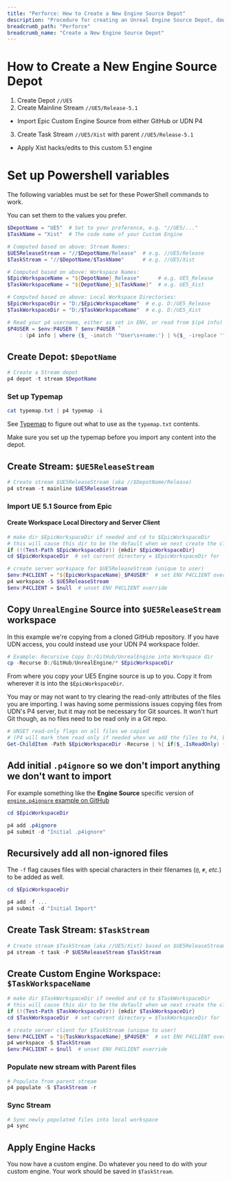 ```yaml
---
title: "Perforce: How to Create a New Engine Source Depot"
description: "Procedure for creating an Unreal Engine Source Depot, downstream from Epic Games GitHub/Perforce"
breadcrumb_path: "Perforce"
breadcrumb_name: "Create a New Engine Source Depot"
---
```


# How to Create a New Engine Source Depot

1. Create Depot `//UE5`
2. Create Mainline Stream `//UE5/Release-5.1`
  - Import Epic Custom Engine Source from either GitHub or UDN P4
3. Create Task Stream `//UE5/Xist` with parent `//UE5/Release-5.1`
  - Apply Xist hacks/edits to this custom 5.1 engine


# Set up Powershell variables

The following variables must be set for these PowerShell commands to work.

You can set them to the values you prefer.

```powershell
$DepotName = "UE5"  # Set to your preference, e.g. "//UE5/..."
$TaskName = "Xist"  # The code name of your Custom Engine

# Computed based on above: Stream Names:
$UE5ReleaseStream = "//$DepotName/Release"  # e.g. //UE5/Release
$TaskStream = "//$DepotName/$TaskName"      # e.g. //UE5/Xist

# Computed based on above: Workspace Names:
$EpicWorkspaceName = "${DepotName}_Release"      # e.g. UE5_Release
$TaskWorkspaceName = "${DepotName}_${TaskName}"  # e.g. UE5_Xist

# Computed based on above: Local Workspace Directories:
$EpicWorkspaceDir = "D:/$EpicWorkspaceName"  # e.g. D:/UE5_Release
$TaskWorkspaceDir = "D:/$TaskWorkspaceName"  # e.g. D:/UE5_Xist

# Read your p4 username, either as set in ENV, or read from $(p4 info)
$P4USER = $env:P4USER ? $env:P4USER `
    : (p4 info | where {$_ -imatch '^User\s+name:'} | %{$_ -ireplace '^User\s+name:\s*',''})
```

## Create Depot: `$DepotName`

```powershell
# Create a Stream depot
p4 depot -t stream $DepotName
```

### Set up Typemap

```powershell
cat typemap.txt | p4 typemap -i
```

See [Typemap](./Typemap) to figure out what to use as the `typemap.txt` contents.

Make sure you set up the typemap before you import any content into the depot.


## Create Stream: `$UE5ReleaseStream`

```powershell
# Create stream $UE5ReleaseStream (aka //$DepotName/Release)
p4 stream -t mainline $UE5ReleaseStream
```

### Import UE 5.1 Source from Epic

#### Create Workspace Local Directory and Server Client

```powershell
# make dir $EpicWorkspaceDir if needed and cd to $EpicWorkspaceDir
# this will cause this dir to be the default when we next create the client on the server
if (!(Test-Path $EpicWorkspaceDir)) {mkdir $EpicWorkspaceDir}
cd $EpicWorkspaceDir  # set current directory = $EpicWorkspaceDir for `p4 workspace`

# create server workspace for $UE5ReleaseStream (unique to user)
$env:P4CLIENT = "${EpicWorkspaceName}_$P4USER"  # set ENV P4CLIENT override
p4 workspace -S $UE5ReleaseStream
$env:P4CLIENT = $null  # unset ENV P4CLIENT override
```


## Copy `UnrealEngine` Source into `$UE5ReleaseStream` workspace

In this example we're copying from a cloned GitHub repository.
If you have UDN access, you could instead use your UDN P4 workspace folder.

```powershell
# Example: Recursive Copy D:/GitHub/UnrealEngine into Workspace dir
cp -Recurse D:/GitHub/UnrealEngine/* $EpicWorkspaceDir
```

From where you copy your UE5 Engine source is up to you.
Copy it from wherever it is into the `$EpicWorkspaceDir`.

You may or may not want to try clearing the read-only attributes
of the files you are importing.  I was having some permissions issues
copying files from UDN's P4 server, but it may not be necessary for Git sources.
It won't hurt Git though, as no files need to be read only in a Git repo.

```powershell
# UNSET read-only flags on all files we copied
# (P4 will mark them read only if needed when we add the files to P4, based on your typemap)
Get-ChildItem -Path $EpicWorkspaceDir -Recurse | %{ if($_.IsReadOnly) {$_.IsReadOnly = $false} }
```

## Add initial `.p4ignore` so we don't import anything we don't want to import

For example something like the **Engine Source** specific version of
[`engine.p4ignore` example on GitHub](https://github.com/XistGG/Perforce-Setup/blob/main/engine.p4ignore)

```powershell
cd $EpicWorkspaceDir

p4 add .p4ignore
p4 submit -d "Initial .p4ignore"
```

## Recursively add all non-ignored files

The `-f` flag causes files with special characters in their filenames (`@`, `#`, *etc.*)
to be added as well.

```powershell
cd $EpicWorkspaceDir

p4 add -f ...
p4 submit -d "Initial Import"
```


## Create Task Stream: `$TaskStream`

```powershell
# Create stream $TaskStream (aka //UE5/Xist) based on $UE5ReleaseStream
p4 stream -t task -P $UE5ReleaseStream $TaskStream
```

## Create Custom Engine Workspace: `$TaskWorkspaceName`

```powershell
# make dir $TaskWorkspaceDir if needed and cd to $TaskWorkspaceDir
# this will cause this dir to be the default when we next create the client on the server
if (!(Test-Path $TaskWorkspaceDir)) {mkdir $TaskWorkspaceDir}
cd $TaskWorkspaceDir  # set current directory = $TaskWorkspaceDir for `p4 workspace`

# create server client for $TaskStream (unique to user)
$env:P4CLIENT = "${TaskWorkspaceName}_$P4USER"  # set ENV P4CLIENT override
p4 workspace -S $TaskStream
$env:P4CLIENT = $null  # unset ENV P4CLIENT override
```

### Populate new stream with Parent files

```powershell
# Populate from parent stream
p4 populate -S $TaskStream -r
```

### Sync Stream

```powershell
# Sync newly populated files into local workspace
p4 sync
```


## Apply Engine Hacks

You now have a custom engine.  Do whatever you need to do with your custom engine.
Your work should be saved in `$TaskStream`.

